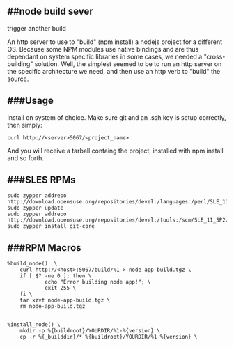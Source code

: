 ##node build sever
-----------------


trigger another build


An http server to use to "build" (npm install) a nodejs project for a different OS. Because some NPM modules
use native bindings and are thus dependant on system specific libraries in some cases, we needed a "cross-building"
solution. Well, the simplest seemed to be to run an http server on the specific architecture we need, and then
use an http verb to "build" the source.

###Usage
--------

Install on system of choice. Make sure git and an .ssh key is setup correctly, then simply:

    curl http://<server>5067/<project_name>

And you will receive a tarball containg the project, installed with npm install and so forth.


###SLES RPMs
------------

    sudo zypper addrepo http://download.opensuse.org/repositories/devel:/languages:/perl/SLE_11_SP3/devel:languages:perl.repo
    sudo zypper update
    sudo zypper addrepo http://download.opensuse.org/repositories/devel:/tools:/scm/SLE_11_SP2/devel:tools:scm.repo
    sudo zypper install git-core

###RPM Macros
-------------

    %build_node()  \
        curl http://<host>:5067/build/%1 > node-app-build.tgz \
        if [ $? -ne 0 ]; then \
                echo "Error building node app!"; \
                exit 255 \
        fi \
        tar xzvf node-app-build.tgz \
        rm node-app-build.tgz


    %install_node() \
        mkdir -p %{buildroot}/YOURDIR/%1-%{version} \
        cp -r %{_builddir}/* %{buildroot}/YOURDIR/%1-%{version} \

